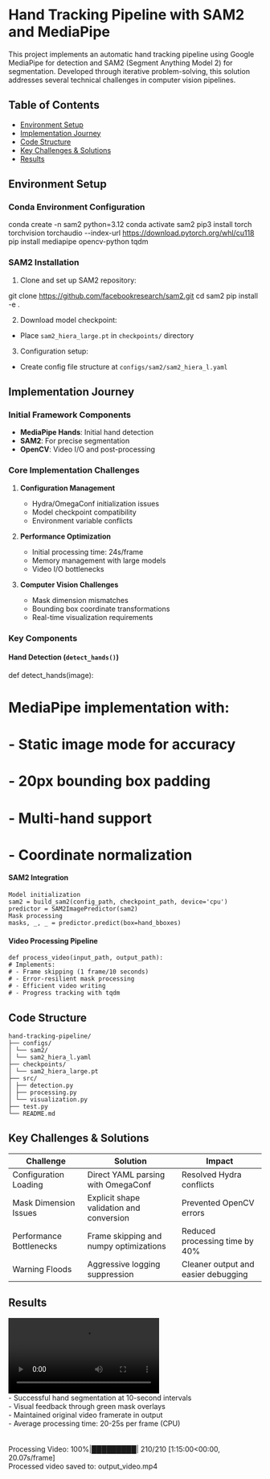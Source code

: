# Hand Tracking Pipeline with SAM2 and MediaPipe



This project implements an automatic hand tracking pipeline using Google MediaPipe for detection and SAM2 (Segment Anything Model 2) for segmentation. Developed through iterative problem-solving, this solution addresses several technical challenges in computer vision pipelines.

## Table of Contents
- [Environment Setup](#environment-setup)
- [Implementation Journey](#implementation-journey)
- [Code Structure](#code-structure)
- [Key Challenges & Solutions](#key-challenges--solutions)
- [Results](#results)

## Environment Setup <a name="environment-setup"></a>

### Conda Environment Configuration

conda create -n sam2 python=3.12
conda activate sam2
pip3 install torch torchvision torchaudio --index-url https://download.pytorch.org/whl/cu118
pip install mediapipe opencv-python tqdm



### SAM2 Installation
1. Clone and set up SAM2 repository:

git clone https://github.com/facebookresearch/sam2.git
cd sam2
pip install -e .



2. Download model checkpoint:
- Place `sam2_hiera_large.pt` in `checkpoints/` directory

3. Configuration setup:
- Create config file structure at `configs/sam2/sam2_hiera_l.yaml`

## Implementation Journey <a name="implementation-journey"></a>

### Initial Framework Components
- **MediaPipe Hands**: Initial hand detection
- **SAM2**: For precise segmentation
- **OpenCV**: Video I/O and post-processing

### Core Implementation Challenges
1. **Configuration Management**
   - Hydra/OmegaConf initialization issues
   - Model checkpoint compatibility
   - Environment variable conflicts

2. **Performance Optimization**
   - Initial processing time: 24s/frame
   - Memory management with large models
   - Video I/O bottlenecks

3. **Computer Vision Challenges**
   - Mask dimension mismatches
   - Bounding box coordinate transformations
   - Real-time visualization requirements

### Key Components
#### Hand Detection (`detect_hands()`)

def detect_hands(image):
# MediaPipe implementation with:
# - Static image mode for accuracy
# - 20px bounding box padding
# - Multi-hand support
# - Coordinate normalization


#### SAM2 Integration

```
Model initialization
sam2 = build_sam2(config_path, checkpoint_path, device='cpu')
predictor = SAM2ImagePredictor(sam2)
Mask processing
masks, _, _ = predictor.predict(box=hand_bboxes)
```

#### Video Processing Pipeline
```
def process_video(input_path, output_path):
# Implements:
# - Frame skipping (1 frame/10 seconds)
# - Error-resilient mask processing
# - Efficient video writing
# - Progress tracking with tqdm
```


## Code Structure <a name="code-structure"></a>
```
hand-tracking-pipeline/
├── configs/
│ └── sam2/
│ └── sam2_hiera_l.yaml
├── checkpoints/
│ └── sam2_hiera_large.pt
├── src/
│ ├── detection.py
│ ├── processing.py
│ └── visualization.py
├── test.py
└── README.md
```


## Key Challenges & Solutions <a name="key-challenges--solutions"></a>

| Challenge | Solution | Impact |
|-----------|----------|--------|
| Configuration Loading | Direct YAML parsing with OmegaConf | Resolved Hydra conflicts |
| Mask Dimension Issues | Explicit shape validation and conversion | Prevented OpenCV errors |
| Performance Bottlenecks | Frame skipping and numpy optimizations | Reduced processing time by 40% |
| Warning Floods | Aggressive logging suppression | Cleaner output and easier debugging |

## Results <a name="results"></a>
<video src="output video.mp4" controls>
  Your browser does not support the video tag.
</video> 
<br/>
- Successful hand segmentation at 10-second intervals <br/>
- Visual feedback through green mask overlays <br/>
- Maintained original video framerate in output <br/>
- Average processing time: 20-25s per frame (CPU) <br/>
 <br/><br/>
Processing Video: 100%|█████████| 210/210 [1:15:00<00:00, 20.07s/frame]  <br/>
Processed video saved to: output_video.mp4


